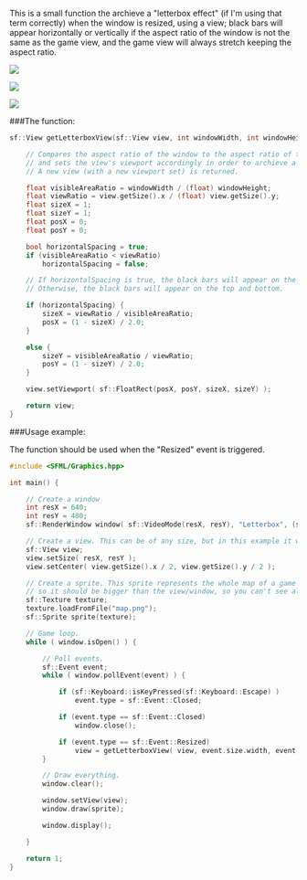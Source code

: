 This is a small function the archieve a "letterbox effect" (if I'm using that term correctly) when the window is resized, using a view; black bars will appear horizontally or vertically if the aspect ratio of the window is not the same as the game view, and the game view will always stretch keeping the aspect ratio.

![](http://i.imgur.com/AGVNlMX.png?1)

![](http://i.imgur.com/r86WeBf.png?1)

![](http://i.imgur.com/oO7kbkz.png?1)

###The function:

```cpp
sf::View getLetterboxView(sf::View view, int windowWidth, int windowHeight) {

    // Compares the aspect ratio of the window to the aspect ratio of the view,
    // and sets the view's viewport accordingly in order to archieve a letterbox effect.
    // A new view (with a new viewport set) is returned.

    float visibleAreaRatio = windowWidth / (float) windowHeight;
    float viewRatio = view.getSize().x / (float) view.getSize().y;
    float sizeX = 1;
    float sizeY = 1;
    float posX = 0;
    float posY = 0;

    bool horizontalSpacing = true;
    if (visibleAreaRatio < viewRatio)
        horizontalSpacing = false;

    // If horizontalSpacing is true, the black bars will appear on the left and right side.
    // Otherwise, the black bars will appear on the top and bottom.

    if (horizontalSpacing) {
        sizeX = viewRatio / visibleAreaRatio;
        posX = (1 - sizeX) / 2.0;
    }

    else {
        sizeY = visibleAreaRatio / viewRatio;
        posY = (1 - sizeY) / 2.0;
    }

    view.setViewport( sf::FloatRect(posX, posY, sizeX, sizeY) );

    return view;
}
```

###Usage example:

The function should be used when the "Resized" event is triggered.

```cpp
#include <SFML/Graphics.hpp>

int main() {

    // Create a window
    int resX = 640;
    int resY = 480;
    sf::RenderWindow window( sf::VideoMode(resX, resY), "Letterbox", (sf::Style::Resize + sf::Style::Close) );

    // Create a view. This can be of any size, but in this example it will be the same size as the window.
    sf::View view;
    view.setSize( resX, resY );
    view.setCenter( view.getSize().x / 2, view.getSize().y / 2 );

    // Create a sprite. This sprite represents the whole map of a game in this example,
    // so it should be bigger than the view/window, so you can't see all of it on screen.
    sf::Texture texture;
    texture.loadFromFile("map.png");
    sf::Sprite sprite(texture);

    // Game loop.
    while ( window.isOpen() ) {

        // Poll events.
        sf::Event event;
        while ( window.pollEvent(event) ) {

            if (sf::Keyboard::isKeyPressed(sf::Keyboard::Escape) )
                event.type = sf::Event::Closed;

            if (event.type == sf::Event::Closed)
                window.close();

            if (event.type == sf::Event::Resized)
                view = getLetterboxView( view, event.size.width, event.size.height );
        }

        // Draw everything.
        window.clear();

        window.setView(view); 
        window.draw(sprite);

        window.display();

    }

    return 1;
}
```
